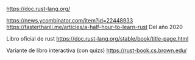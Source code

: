 https://doc.rust-lang.org/

https://news.ycombinator.com/item?id=22448933
https://fasterthanli.me/articles/a-half-hour-to-learn-rust
Del año 2020

Libro oficial de rust
https://doc.rust-lang.org/stable/book/title-page.html

Variante de libro interactiva (con quizs)
https://rust-book.cs.brown.edu/
